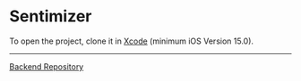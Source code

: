 # Sentimizer

To open the project, clone it in [Xcode](https://developer.apple.com/xcode/) (minimum iOS Version 15.0).
___
[Backend Repository](https://github.com/JustGitEverything/Sentimizer)
